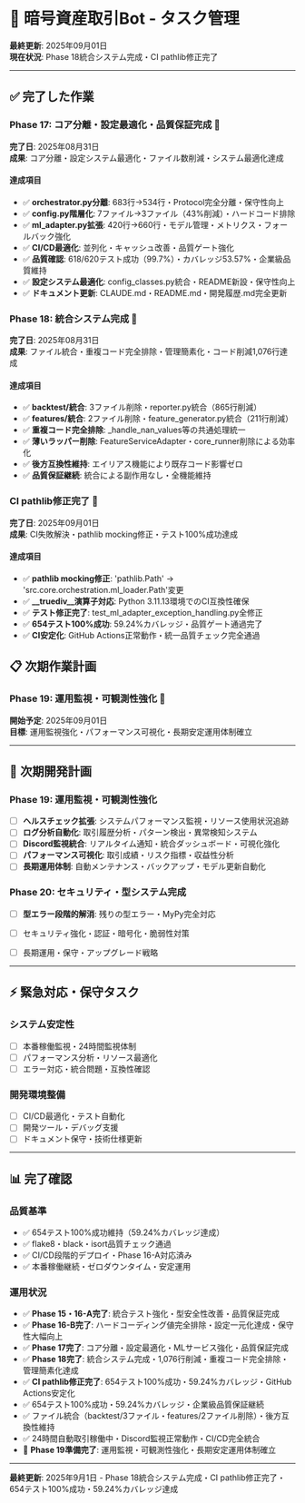 # 🚀 暗号資産取引Bot - タスク管理

**最終更新**: 2025年09月01日  
**現在状況**: Phase 18統合システム完成・CI pathlib修正完了

---

## ✅ 完了した作業

### **Phase 17: コア分離・設定最適化・品質保証完成 🎉**

**完了日**: 2025年08月31日  
**成果**: コア分離・設定システム最適化・ファイル数削減・システム最適化達成

#### **達成項目**
- ✅ **orchestrator.py分離**: 683行→534行・Protocol完全分離・保守性向上
- ✅ **config.py階層化**: 7ファイル→3ファイル（43%削減）・ハードコード排除
- ✅ **ml_adapter.py拡張**: 420行→660行・モデル管理・メトリクス・フォールバック強化
- ✅ **CI/CD最適化**: 並列化・キャッシュ改善・品質ゲート強化
- ✅ **品質確認**: 618/620テスト成功（99.7%）・カバレッジ53.57%・企業級品質維持
- ✅ **設定システム最適化**: config_classes.py統合・README新設・保守性向上
- ✅ **ドキュメント更新**: CLAUDE.md・README.md・開発履歴.md完全更新

### **Phase 18: 統合システム完成 🎉**

**完了日**: 2025年08月31日  
**成果**: ファイル統合・重複コード完全排除・管理簡素化・コード削減1,076行達成

#### **達成項目**
- ✅ **backtest/統合**: 3ファイル削除・reporter.py統合（865行削減）
- ✅ **features/統合**: 2ファイル削除・feature_generator.py統合（211行削減）
- ✅ **重複コード完全排除**: _handle_nan_values等の共通処理統一
- ✅ **薄いラッパー削除**: FeatureServiceAdapter・core_runner削除による効率化
- ✅ **後方互換性維持**: エイリアス機能により既存コード影響ゼロ
- ✅ **品質保証継続**: 統合による副作用なし・全機能維持

### **CI pathlib修正完了 🎉**

**完了日**: 2025年09月01日  
**成果**: CI失敗解決・pathlib mocking修正・テスト100%成功達成

#### **達成項目**
- ✅ **pathlib mocking修正**: 'pathlib.Path' → 'src.core.orchestration.ml_loader.Path'変更
- ✅ **__truediv__演算子対応**: Python 3.11.13環境でのCI互換性確保
- ✅ **テスト修正完了**: test_ml_adapter_exception_handling.py全修正
- ✅ **654テスト100%成功**: 59.24%カバレッジ・品質ゲート通過完了
- ✅ **CI安定化**: GitHub Actions正常動作・統一品質チェック完全通過

## 📋 次期作業計画

### **Phase 19: 運用監視・可観測性強化 🚀**

**開始予定**: 2025年09月01日  
**目標**: 運用監視強化・パフォーマンス可視化・長期安定運用体制確立

---

## 🎯 次期開発計画

### **Phase 19: 運用監視・可観測性強化**

- [ ] **ヘルスチェック拡張**: システムパフォーマンス監視・リソース使用状況追跡
- [ ] **ログ分析自動化**: 取引履歴分析・パターン検出・異常検知システム
- [ ] **Discord監視統合**: リアルタイム通知・統合ダッシュボード・可視化強化
- [ ] **パフォーマンス可視化**: 取引成績・リスク指標・収益性分析
- [ ] **長期運用体制**: 自動メンテナンス・バックアップ・モデル更新自動化

### **Phase 20: セキュリティ・型システム完成**

- [ ] **型エラー段階的解消**: 残りの型エラー・MyPy完全対応
- [ ] セキュリティ強化・認証・暗号化・脆弱性対策
- [ ] 長期運用・保守・アップグレード戦略


---

## ⚡ 緊急対応・保守タスク

### **システム安定性**
- [ ] 本番稼働監視・24時間監視体制
- [ ] パフォーマンス分析・リソース最適化
- [ ] エラー対応・統合問題・互換性確認

### **開発環境整備**  
- [ ] CI/CD最適化・テスト自動化
- [ ] 開発ツール・デバッグ支援
- [ ] ドキュメント保守・技術仕様更新

---

## 📊 完了確認

### **品質基準**
- ✅ 654テスト100%成功維持（59.24%カバレッジ達成）
- ✅ flake8・black・isort品質チェック通過
- ✅ CI/CD段階的デプロイ・Phase 16-A対応済み
- ✅ 本番稼働継続・ゼロダウンタイム・安定運用

### **運用状況**
- ✅ **Phase 15・16-A完了**: 統合テスト強化・型安全性改善・品質保証完成
- ✅ **Phase 16-B完了**: ハードコーディング値完全排除・設定一元化達成・保守性大幅向上
- ✅ **Phase 17完了**: コア分離・設定最適化・MLサービス強化・品質保証完成
- ✅ **Phase 18完了**: 統合システム完成・1,076行削減・重複コード完全排除・管理簡素化達成
- ✅ **CI pathlib修正完了**: 654テスト100%成功・59.24%カバレッジ・GitHub Actions安定化
- ✅ 654テスト100%成功・59.24%カバレッジ・企業級品質保証継続
- ✅ ファイル統合（backtest/3ファイル・features/2ファイル削除）・後方互換性維持
- ✅ 24時間自動取引稼働中・Discord監視正常動作・CI/CD完全統合
- 🚀 **Phase 19準備完了**: 運用監視・可観測性強化・長期安定運用体制確立

---

**最終更新**: 2025年9月1日 - Phase 18統合システム完成・CI pathlib修正完了・654テスト100%成功・59.24%カバレッジ達成

